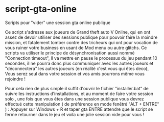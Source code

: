 # script-gta-online
Scripts pour "vider" une session gta online publique

Ce script s'adresse aux joueurs de Grand theft auto V Online, qui en ont assez de devoir utiliser des sessions publique pour pouvoir faire la moindre mission, et fatalement tomber contre des tricheurs qui ont pour vocation de vous ruiner votre business en usant de Mod menu ou autre glitchs. Ce scripts va utiliser le principe de désynchronisation aussi nommé "Connection timeout", Il va mettre en pause le processus du jeu pendant 10 secondes, il ne pourra donc plus communiquer avec les autres joueurs et "déconnectera" les autres joueurs (en réalité c'est vous qui êtes deco), Vous serez seul dans votre session et vos amis pourrons même vous rejoindre !

Pour cela rien de plus simple il suffit d'ouvrir le fichier "installer.bat" de suivre les instructions d'installations, et au moment de faire votre session solo , une fois que vous êtes dans une session publique vous devrez effectué cette manipulation ( de préférence en mode fenêtré "ALT + ENTRE" ) : Appuyer sur Windows + R et taper gta ENTRE attendre que le script se ferme retourner dans le jeu et voila une jolie session vide pour vous !
